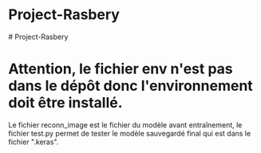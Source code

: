 # Project-Rasbery
#   P r o j e c t - R a s b e r y 
 
 
# Attention, le fichier env n'est pas dans le dépôt donc l'environnement doit être installé.
Le fichier reconn_image est le fichier du modèle avant entraînement, le fichier test.py permet de tester le modèle sauvegardé final qui est dans le fichier ".keras".
